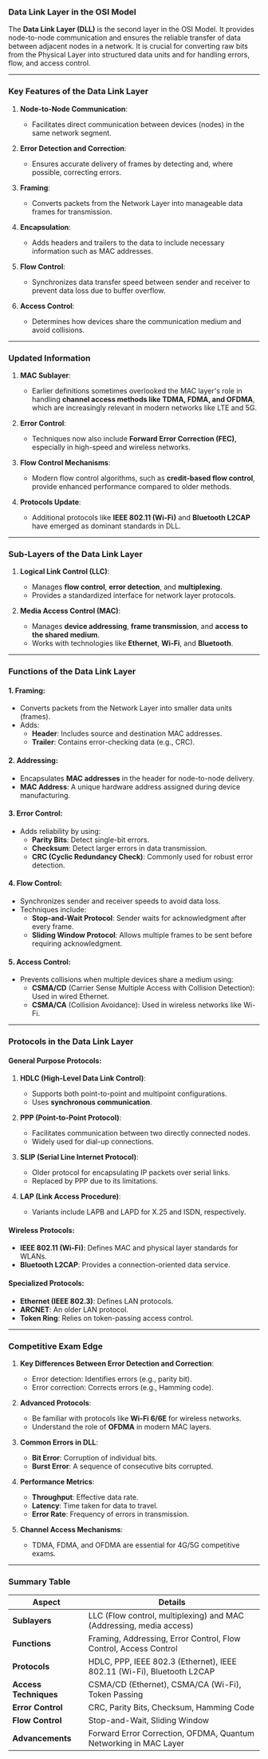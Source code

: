 ### **Data Link Layer in the OSI Model**

The **Data Link Layer (DLL)** is the second layer in the OSI Model. It provides node-to-node communication and ensures the reliable transfer of data between adjacent nodes in a network. It is crucial for converting raw bits from the Physical Layer into structured data units and for handling errors, flow, and access control.

---

### **Key Features of the Data Link Layer**
1. **Node-to-Node Communication**:
   - Facilitates direct communication between devices (nodes) in the same network segment.

2. **Error Detection and Correction**:
   - Ensures accurate delivery of frames by detecting and, where possible, correcting errors.

3. **Framing**:
   - Converts packets from the Network Layer into manageable data frames for transmission.

4. **Encapsulation**:
   - Adds headers and trailers to the data to include necessary information such as MAC addresses.

5. **Flow Control**:
   - Synchronizes data transfer speed between sender and receiver to prevent data loss due to buffer overflow.

6. **Access Control**:
   - Determines how devices share the communication medium and avoid collisions.

---

### **Updated Information**
1. **MAC Sublayer**:
   - Earlier definitions sometimes overlooked the MAC layer's role in handling **channel access methods like TDMA, FDMA, and OFDMA**, which are increasingly relevant in modern networks like LTE and 5G.

2. **Error Control**:
   - Techniques now also include **Forward Error Correction (FEC)**, especially in high-speed and wireless networks.

3. **Flow Control Mechanisms**:
   - Modern flow control algorithms, such as **credit-based flow control**, provide enhanced performance compared to older methods.

4. **Protocols Update**:
   - Additional protocols like **IEEE 802.11 (Wi-Fi)** and **Bluetooth L2CAP** have emerged as dominant standards in DLL.

---

### **Sub-Layers of the Data Link Layer**
1. **Logical Link Control (LLC)**:
   - Manages **flow control**, **error detection**, and **multiplexing**.  
   - Provides a standardized interface for network layer protocols.

2. **Media Access Control (MAC)**:
   - Manages **device addressing**, **frame transmission**, and **access to the shared medium**.  
   - Works with technologies like **Ethernet**, **Wi-Fi**, and **Bluetooth**.

---

### **Functions of the Data Link Layer**
#### **1. Framing**:
- Converts packets from the Network Layer into smaller data units (frames).  
- Adds:
  - **Header**: Includes source and destination MAC addresses.  
  - **Trailer**: Contains error-checking data (e.g., CRC).

#### **2. Addressing**:
- Encapsulates **MAC addresses** in the header for node-to-node delivery.  
- **MAC Address**: A unique hardware address assigned during device manufacturing.

#### **3. Error Control**:
- Adds reliability by using:
  - **Parity Bits**: Detect single-bit errors.  
  - **Checksum**: Detect larger errors in data transmission.  
  - **CRC (Cyclic Redundancy Check)**: Commonly used for robust error detection.

#### **4. Flow Control**:
- Synchronizes sender and receiver speeds to avoid data loss.  
- Techniques include:
  - **Stop-and-Wait Protocol**: Sender waits for acknowledgment after every frame.  
  - **Sliding Window Protocol**: Allows multiple frames to be sent before requiring acknowledgment.

#### **5. Access Control**:
- Prevents collisions when multiple devices share a medium using:
  - **CSMA/CD** (Carrier Sense Multiple Access with Collision Detection): Used in wired Ethernet.  
  - **CSMA/CA** (Collision Avoidance): Used in wireless networks like Wi-Fi.

---

### **Protocols in the Data Link Layer**
#### **General Purpose Protocols**:
1. **HDLC (High-Level Data Link Control)**:
   - Supports both point-to-point and multipoint configurations.  
   - Uses **synchronous communication**.

2. **PPP (Point-to-Point Protocol)**:
   - Facilitates communication between two directly connected nodes.  
   - Widely used for dial-up connections.

3. **SLIP (Serial Line Internet Protocol)**:
   - Older protocol for encapsulating IP packets over serial links.  
   - Replaced by PPP due to its limitations.

4. **LAP (Link Access Procedure)**:
   - Variants include LAPB and LAPD for X.25 and ISDN, respectively.

#### **Wireless Protocols**:
- **IEEE 802.11 (Wi-Fi)**: Defines MAC and physical layer standards for WLANs.  
- **Bluetooth L2CAP**: Provides a connection-oriented data service.

#### **Specialized Protocols**:
- **Ethernet (IEEE 802.3)**: Defines LAN protocols.  
- **ARCNET**: An older LAN protocol.  
- **Token Ring**: Relies on token-passing access control.

---

### **Competitive Exam Edge**
1. **Key Differences Between Error Detection and Correction**:
   - Error detection: Identifies errors (e.g., parity bit).  
   - Error correction: Corrects errors (e.g., Hamming code).

2. **Advanced Protocols**:
   - Be familiar with protocols like **Wi-Fi 6/6E** for wireless networks.  
   - Understand the role of **OFDMA** in modern MAC layers.

3. **Common Errors in DLL**:
   - **Bit Error**: Corruption of individual bits.  
   - **Burst Error**: A sequence of consecutive bits corrupted.

4. **Performance Metrics**:
   - **Throughput**: Effective data rate.  
   - **Latency**: Time taken for data to travel.  
   - **Error Rate**: Frequency of errors in transmission.

5. **Channel Access Mechanisms**:
   - TDMA, FDMA, and OFDMA are essential for 4G/5G competitive exams.

---

### **Summary Table**
| **Aspect**            | **Details**                                                                 |
|-----------------------|-----------------------------------------------------------------------------|
| **Sublayers**         | LLC (Flow control, multiplexing) and MAC (Addressing, media access)        |
| **Functions**         | Framing, Addressing, Error Control, Flow Control, Access Control           |
| **Protocols**         | HDLC, PPP, IEEE 802.3 (Ethernet), IEEE 802.11 (Wi-Fi), Bluetooth L2CAP     |
| **Access Techniques** | CSMA/CD (Ethernet), CSMA/CA (Wi-Fi), Token Passing                         |
| **Error Control**     | CRC, Parity Bits, Checksum, Hamming Code                                   |
| **Flow Control**      | Stop-and-Wait, Sliding Window                                              |
| **Advancements**      | Forward Error Correction, OFDMA, Quantum Networking in MAC Layer           |
